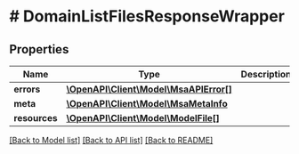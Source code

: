 # # DomainListFilesResponseWrapper

## Properties

Name | Type | Description | Notes
------------ | ------------- | ------------- | -------------
**errors** | [**\OpenAPI\Client\Model\MsaAPIError[]**](MsaAPIError.md) |  |
**meta** | [**\OpenAPI\Client\Model\MsaMetaInfo**](MsaMetaInfo.md) |  |
**resources** | [**\OpenAPI\Client\Model\ModelFile[]**](ModelFile.md) |  |

[[Back to Model list]](../../README.md#models) [[Back to API list]](../../README.md#endpoints) [[Back to README]](../../README.md)
